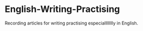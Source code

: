 # English-Writing-Practising
Recording articles for writing practising especialllllllly in English.
